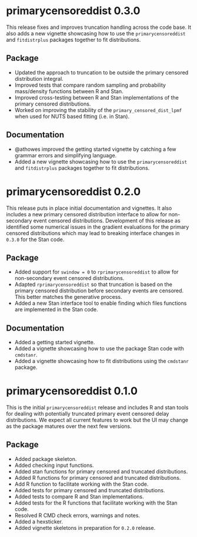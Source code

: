 # primarycensoreddist 0.3.0

This release fixes and improves truncation handling across the code base. It also adds a new vignette showcasing how to use the `primarycensoreddist` and `fitdistrplus` packages together to fit distributions.

## Package

* Updated the approach to truncation to be outside the primary censored distribution integral.
* Improved tests that compare random sampling and probability mass/density functions between R and Stan.
* Improved cross-testing between R and Stan implementations of the primary censored distributions.
* Worked on improving the stability of the `primary_censored_dist_lpmf` when used for NUTS based fitting (i.e. in Stan).

## Documentation

* @athowes improved the getting started vignette by catching a few grammar errors and simplifying language.
* Added a new vignette showcasing how to use the `primarycensoreddist` and `fitdistrplus` packages together to fit distributions.

# primarycensoreddist 0.2.0

This release puts in place initial documentation and vignettes. It also includes a new primary censored distribution interface to allow for non-secondary event censored distributions. Development of this release as identified some numerical issues in the
gradient evaluations for the primary censored distributions which may lead to breaking
interface changes in `0.3.0` for the Stan code.

## Package

* Added support for `swindow = 0` to `rprimarycensoreddist` to allow for non-secondary event censored distributions.
* Adapted `rprimarycensoreddist` so that truncation is based on the primary censored distribution before secondary events are censored. This better matches the generative process.
* Added a new Stan interface tool to enable finding which files functions are implemented in the Stan code.

## Documentation

* Added a getting started vignette.
* Added a vignette showcasing how to use the package Stan code with `cmdstanr`.
* Added a vignette showcasing how to fit distributions using the `cmdstanr` package.

# primarycensoreddist 0.1.0

This is the initial `primarycensoreddist` release and includes R and stan tools for dealing with potentially truncated primary event censored delay distributions. We expect all current features to work but the UI may change as the package matures over the next few versions.

## Package

* Added package skeleton.
* Added checking input functions.
* Added stan functions for primary censored and truncated distributions.
* Added R functions for primary censored and truncated distributions.
* Add R function to facilitate working with the Stan code.
* Added tests for primary censored and truncated distributions.
* Added tests to compare R and Stan implementations.
* Added tests for the R functions that facilitate working with the Stan code.
* Resolved R CMD check errors, warnings and notes.
* Added a hexsticker.
* Added vignette skeletons in preparation for `0.2.0` release.
